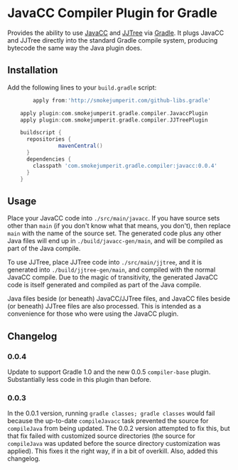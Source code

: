 # JavaCC Compiler Plugin for Gradle 

Provides the ability to use [JavaCC](http://javacc.java.net/) and [JJTree](http://javacc.java.net/doc/JJTree.html) 
via [Gradle](http://www.gradle.org/).  It plugs JavaCC and JJTree directly into the standard Gradle compile system, 
producing bytecode the same way the Java plugin does.

## Installation

Add the following lines to your `build.gradle` script:

```groovy
		apply from:'http://smokejumperit.com/github-libs.gradle'

    apply plugin:com.smokejumperit.gradle.compiler.JavaccPlugin
    apply plugin:com.smokejumperit.gradle.compiler.JJTreePlugin

    buildscript {
      repositories {
				mavenCentral()
      }
      dependencies {
        classpath 'com.smokejumperit.gradle.compiler:javacc:0.0.4'
      }
    }
```

## Usage

Place your JavaCC code into `./src/main/javacc`. If you have source 
sets other than `main` (if you don't know what that means, you don't), then replace `main` with the name of the source set.
The generated code plus any other Java files will end up in `./build/javacc-gen/main`, and will be compiled as part of the Java compile.

To use JJTree, place JJTree code into `./src/main/jjtree`, and it is generated into `./build/jjtree-gen/main`, and compiled with the 
normal JavaCC compile. Due to the magic of transitivity, the generated JavaCC code is itself generated and compiled as part of the Java
compile.

Java files beside (or beneath) JavaCC/JJTree files, and JavaCC files beside (or beneath) JJTree files are also processed. This is 
intended as a convenience for those who were using the JavaCC plugin.

## Changelog

### 0.0.4 

Update to support Gradle 1.0 and the new 0.0.5 `compiler-base` plugin. Substantially less code in this plugin than before.

### 0.0.3

In the 0.0.1 version, running `gradle classes; gradle classes` would fail because the up-to-date `compileJavacc` task prevented the
source for `compileJava` from being updated. The 0.0.2 version attempted to fix this, but that fix failed with customized source directories
(the source for `compileJava` was updated before the source directory customization was applied). This fixes it the right way, if in a bit of
overkill.  Also, added this changelog.
